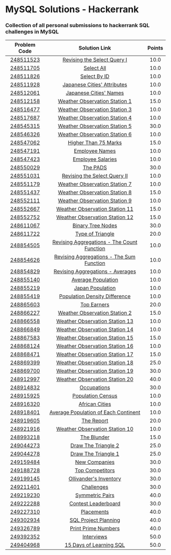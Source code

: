 # MySQL Solutions - Hackerrank
### Collection of all personal submissions to hackerrank SQL challenges in MySQL
| Problem Code | Solution Link | Points |
| :---: | :---: | :---: |
| [248511523](https://www.hackerrank.com/challenges/revising-the-select-query/problem) | [Revising the Select Query I](solutions/revising-the-select-query.sql) | 10.0 |
| [248511705](https://www.hackerrank.com/challenges/select-all-sql/problem) | [Select All](solutions/select-all-sql.sql) | 10.0 |
| [248511826](https://www.hackerrank.com/challenges/select-by-id/problem) | [Select By ID](solutions/select-by-id.sql) | 10.0 |
| [248511928](https://www.hackerrank.com/challenges/japanese-cities-attributes/problem) | [Japanese Cities' Attributes](solutions/japanese-cities-attributes.sql) | 10.0 |
| [248512061](https://www.hackerrank.com/challenges/japanese-cities-name/problem) | [Japanese Cities' Names](solutions/japanese-cities-name.sql) | 10.0 |
| [248512158](https://www.hackerrank.com/challenges/weather-observation-station-1/problem) | [Weather Observation Station 1](solutions/weather-observation-station-1.sql) | 15.0 |
| [248516477](https://www.hackerrank.com/challenges/weather-observation-station-3/problem) | [Weather Observation Station 3](solutions/weather-observation-station-3.sql) | 10.0 |
| [248517687](https://www.hackerrank.com/challenges/weather-observation-station-4/problem) | [Weather Observation Station 4](solutions/weather-observation-station-4.sql) | 10.0 |
| [248545315](https://www.hackerrank.com/challenges/weather-observation-station-5/problem) | [Weather Observation Station 5](solutions/weather-observation-station-5.sql) | 30.0 |
| [248546326](https://www.hackerrank.com/challenges/weather-observation-station-6/problem) | [Weather Observation Station 6](solutions/weather-observation-station-6.sql) | 10.0 |
| [248547062](https://www.hackerrank.com/challenges/more-than-75-marks/problem) | [Higher Than 75 Marks](solutions/more-than-75-marks.sql) | 15.0 |
| [248547191](https://www.hackerrank.com/challenges/name-of-employees/problem) | [Employee Names](solutions/name-of-employees.sql) | 10.0 |
| [248547423](https://www.hackerrank.com/challenges/salary-of-employees/problem) | [Employee Salaries](solutions/salary-of-employees.sql) | 10.0 |
| [248550029](https://www.hackerrank.com/challenges/the-pads/problem) | [The PADS](solutions/the-pads.sql) | 30.0 |
| [248551031](https://www.hackerrank.com/challenges/revising-the-select-query-2/problem) | [Revising the Select Query II](solutions/revising-the-select-query-2.sql) | 10.0 |
| [248551179](https://www.hackerrank.com/challenges/weather-observation-station-7/problem) | [Weather Observation Station 7](solutions/weather-observation-station-7.sql) | 10.0 |
| [248551437](https://www.hackerrank.com/challenges/weather-observation-station-8/problem) | [Weather Observation Station 8](solutions/weather-observation-station-8.sql) | 15.0 |
| [248552111](https://www.hackerrank.com/challenges/weather-observation-station-9/problem) | [Weather Observation Station 9](solutions/weather-observation-station-9.sql) | 10.0 |
| [248552667](https://www.hackerrank.com/challenges/weather-observation-station-11/problem) | [Weather Observation Station 11](solutions/weather-observation-station-11.sql) | 15.0 |
| [248552752](https://www.hackerrank.com/challenges/weather-observation-station-12/problem) | [Weather Observation Station 12](solutions/weather-observation-station-12.sql) | 15.0 |
| [248611067](https://www.hackerrank.com/challenges/binary-search-tree-1/problem) | [Binary Tree Nodes](solutions/binary-search-tree-1.sql) | 30.0 |
| [248611722](https://www.hackerrank.com/challenges/what-type-of-triangle/problem) | [Type of Triangle](solutions/what-type-of-triangle.sql) | 20.0 |
| [248854505](https://www.hackerrank.com/challenges/revising-aggregations-the-count-function/problem) | [Revising Aggregations - The Count Function](solutions/revising-aggregations-the-count-function.sql) | 10.0 |
| [248854626](https://www.hackerrank.com/challenges/revising-aggregations-sum/problem) | [Revising Aggregations - The Sum Function](solutions/revising-aggregations-sum.sql) | 10.0 |
| [248854829](https://www.hackerrank.com/challenges/revising-aggregations-the-average-function/problem) | [Revising Aggregations - Averages](solutions/revising-aggregations-the-average-function.sql) | 10.0 |
| [248855140](https://www.hackerrank.com/challenges/average-population/problem) | [Average Population](solutions/average-population.sql) | 10.0 |
| [248855219](https://www.hackerrank.com/challenges/japan-population/problem) | [Japan Population](solutions/japan-population.sql) | 10.0 |
| [248855419](https://www.hackerrank.com/challenges/population-density-difference/problem) | [Population Density Difference](solutions/population-density-difference.sql) | 10.0 |
| [248865603](https://www.hackerrank.com/challenges/earnings-of-employees/problem) | [Top Earners](solutions/earnings-of-employees.sql) | 20.0 |
| [248866227](https://www.hackerrank.com/challenges/weather-observation-station-2/problem) | [Weather Observation Station 2](solutions/weather-observation-station-2.sql) | 15.0 |
| [248866558](https://www.hackerrank.com/challenges/weather-observation-station-13/problem) | [Weather Observation Station 13](solutions/weather-observation-station-13.sql) | 10.0 |
| [248866849](https://www.hackerrank.com/challenges/weather-observation-station-14/problem) | [Weather Observation Station 14](solutions/weather-observation-station-14.sql) | 10.0 |
| [248867583](https://www.hackerrank.com/challenges/weather-observation-station-15/problem) | [Weather Observation Station 15](solutions/weather-observation-station-15.sql) | 15.0 |
| [248868124](https://www.hackerrank.com/challenges/weather-observation-station-16/problem) | [Weather Observation Station 16](solutions/weather-observation-station-16.sql) | 10.0 |
| [248868471](https://www.hackerrank.com/challenges/weather-observation-station-17/problem) | [Weather Observation Station 17](solutions/weather-observation-station-17.sql) | 15.0 |
| [248869399](https://www.hackerrank.com/challenges/weather-observation-station-18/problem) | [Weather Observation Station 18](solutions/weather-observation-station-18.sql) | 25.0 |
| [248869700](https://www.hackerrank.com/challenges/weather-observation-station-19/problem) | [Weather Observation Station 19](solutions/weather-observation-station-19.sql) | 30.0 |
| [248912997](https://www.hackerrank.com/challenges/weather-observation-station-20/problem) | [Weather Observation Station 20](solutions/weather-observation-station-20.sql) | 40.0 |
| [248914832](https://www.hackerrank.com/challenges/occupations/problem) | [Occupations](solutions/occupations.sql) | 30.0 |
| [248915925](https://www.hackerrank.com/challenges/asian-population/problem) | [Population Census ](solutions/asian-population.sql) | 10.0 |
| [248916320](https://www.hackerrank.com/challenges/african-cities/problem) | [African Cities](solutions/african-cities.sql) | 10.0 |
| [248918401](https://www.hackerrank.com/challenges/average-population-of-each-continent/problem) | [Average Population of Each Continent](solutions/average-population-of-each-continent.sql) | 10.0 |
| [248919605](https://www.hackerrank.com/challenges/the-report/problem) | [The Report](solutions/the-report.sql) | 20.0 |
| [248921916](https://www.hackerrank.com/challenges/weather-observation-station-10/problem) | [Weather Observation Station 10](solutions/weather-observation-station-10.sql) | 10.0 |
| [248993218](https://www.hackerrank.com/challenges/the-blunder/problem) | [The Blunder](solutions/the-blunder.sql) | 15.0 |
| [249044273](https://www.hackerrank.com/challenges/draw-the-triangle-2/problem) | [Draw The Triangle 2](solutions/draw-the-triangle-2.sql) | 25.0 |
| [249044278](https://www.hackerrank.com/challenges/draw-the-triangle-1/problem) | [Draw The Triangle 1](solutions/draw-the-triangle-1.sql) | 25.0 |
| [249159484](https://www.hackerrank.com/challenges/the-company/problem) | [New Companies](solutions/the-company.sql) | 30.0 |
| [249188728](https://www.hackerrank.com/challenges/full-score/problem) | [Top Competitors](solutions/full-score.sql) | 30.0 |
| [249199145](https://www.hackerrank.com/challenges/harry-potter-and-wands/problem) | [Ollivander's Inventory](solutions/harry-potter-and-wands.sql) | 30.0 |
| [249211401](https://www.hackerrank.com/challenges/challenges/problem) | [Challenges](solutions/challenges.sql) | 30.0 |
| [249219230](https://www.hackerrank.com/challenges/symmetric-pairs/problem) | [Symmetric Pairs](solutions/symmetric-pairs.sql) | 40.0 |
| [249222288](https://www.hackerrank.com/challenges/contest-leaderboard/problem) | [Contest Leaderboard](solutions/contest-leaderboard.sql) | 30.0 |
| [249227310](https://www.hackerrank.com/challenges/placements/problem) | [Placements](solutions/placements.sql) | 40.0 |
| [249302934](https://www.hackerrank.com/challenges/sql-projects/problem) | [SQL Project Planning](solutions/sql-projects.sql) | 40.0 |
| [249326789](https://www.hackerrank.com/challenges/print-prime-numbers/problem) | [Print Prime Numbers](solutions/print-prime-numbers.sql) | 40.0 |
| [249392352](https://www.hackerrank.com/challenges/interviews/problem) | [Interviews](solutions/interviews.sql) | 50.0 |
| [249404968](https://www.hackerrank.com/challenges/15-days-of-learning-sql/problem) | [15 Days of Learning SQL](solutions/15-days-of-learning-sql.sql) | 50.0 |
